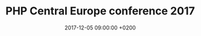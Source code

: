 ---
title: "PHP Central Europe conference 2017"
excerpt: >
  Early November I attended the first edition of phpCE, a new PHP community conference in Central Europe, 
  originating from a merger between PHPCon Poland and Brno PHP conference. In this blog post I would like to 
  share some of my experiences and things I have learned during that event.
date: 2017-12-05 09:00:00 +0200
external:
  url: https://www.moxio.com/blog/22/php-central-europe-conference-2017
  location: moxio.com
---